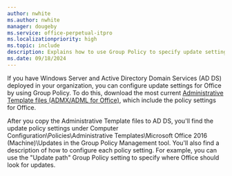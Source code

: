 ```yaml
---
author: nwhite
ms.author: nwhite
manager: dougeby
ms.service: office-perpetual-itpro
ms.localizationpriority: high
ms.topic: include
description: Explains how to use Group Policy to specify update settings.
ms.date: 09/18/2024
---
```

<!--This file is shared by ltsc/2024/update.md, ltsc/2024/update.md. Headings are driven by article context.-->
If you have Windows Server and Active Directory Domain Services (AD DS) deployed in your organization, you can configure update settings for Office by using Group Policy. To do this, download the most current [Administrative Template files (ADMX/ADML for Office)](https://www.microsoft.com/download/details.aspx?id=49030), which include the policy settings for Office.

After you copy the Administrative Template files to AD DS, you'll find the update policy settings under Computer Configuration\Policies\Administrative Templates\Microsoft Office 2016 (Machine)\Updates in the Group Policy Management tool. You'll also find a description of how to configure each policy setting. For example, you can use the "Update path" Group Policy setting to specify where Office should look for updates.

